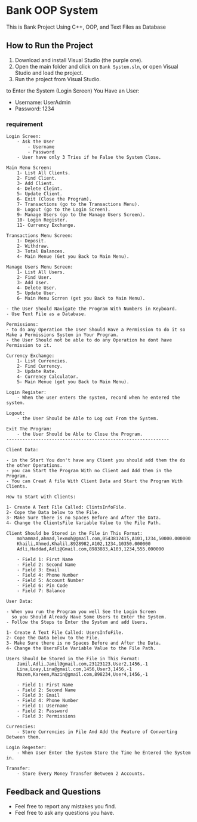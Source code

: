 # Bank OOP System
This is Bank Project Using C++, OOP, and Text Files as Database

## How to Run the Project
1. Download and install Visual Studio (the purple one).
2. Open the main folder and click on `Bank System.sln`, or open Visual Studio and load the project.
3. Run the project from Visual Studio.

to Enter the System (Login Screen) You Have an User:
- Username: UserAdmin
- Password: 1234

### requirement

	Login Screen:
        - Ask the User 
		    - Username
		    - Password
        - User have only 3 Tries if he False the System Close.

    Main Menu Screen:
        1- List All Clients.
        2- Find Client.
        3- Add Client.
        4- Delete Cleint.
        5- Update Client.
        6- Exit (Close the Program).
        7- Transactions (go to the Transactions Menu).
		8- Logout (go to the Login Screen).
		9- Manage Users (go to the Manage Users Screen).
        10- Login Register.
        11- Currency Exchange.

    Transactions Menu Screen:
        1- Deposit.
        2- Withdraw.
        3- Total Balances.
        4- Main Menue (Get you Back to Main Menu).

	Manage Users Menu Screen:
		1- List All Users.
		2- Find User.
		3- Add User.
		4- Delete User.
		5- Update User.
		6- Main Menu Scrren (get you Back to Main Menu).

    - the User Should Navigate the Program With Numbers in Keyboard.
    - Use Text File as a Database.

	Permissions:
	- to do any Operation the User Should Have a Permission to do it so Make a Permissions System in Your Program.
	- the User Should not be able to do any Operation he dont have Permission to it.

    Currency Exchange:
        1- List Currencies.
        2- Find Currency.
        3- Update Rate.
        4- Currency Calculator.
        5- Main Menue (get you Back to Main Menu).

    Login Register:
        - When the user enters the system, record when he entered the system.

    Logout:
        - the User Should be Able to Log out From the System.

    Exit The Program:
        - the User Should be Able to Close the Program.
    -------------------------------------------------------------

	Client Data:

    - in the Start You don't have any Client you should add them the do the other Operations.
	- you can Start the Program With no Client and Add them in the Program.
	- You can Creat A file With Client Data and Start the Program With Clients.

	How to Start with Clients:
	
	1- Create A Text File Called: ClintsInfoFile.
	2- Cope the Data below to the File.
	3- Make Sure there is no Spaces Before and After the Data.
	4- Change the ClientsFile Variable Value to the File Path.

	Client Should be Stored in the File in This Format:
        mohammad,ahmad,lexmoh@gmail.com,0543812415,A101,1234,50000.000000
        Khaili,Ahmed,Khalil,8928982,A102,1234,10350.000000
        Adli,Haddad,Adli@Gmail.com,8983883,A103,1234,555.000000

        - Field 1: First Name
        - Field 2: Second Name
        - Field 3: Email
        - Field 4: Phone Number
		- Field 5: Account Number
		- Field 6: Pin Code
		- Field 7: Balance

	User Data:

	- When you run the Program you well See the Login Screen
	  so you Should Already Have Some Users to Enter the System.
	- Follow the Steps to Enter the System and add Users.

	1- Create A Text File Called: UsersInfoFile.
	2- Cope the Data below to the File.
	3- Make Sure there is no Spaces Before and After the Data.
	4- Change the UsersFile Variable Value to the File Path.

	Users Should be Stored in the File in This Format:
        Jamil,Adli,Jamil@gmail.com,23123123,User2,1456,-1
        Lina,Loay,Lina@gmail.com,1456,User3,1456,-1
        Mazem,Kareem,Mazin@gmail.com,898234,User4,1456,-1

        - Field 1: First Name
        - Field 2: Second Name
        - Field 3: Email
        - Field 4: Phone Number
		- Field 1: Username
		- Field 2: Password
		- Field 3: Permissions

    Currencies:
        - Store Currencies in File And Add the Feature of Converting Between them.

    Login Regester:
        - When User Enter the System Store the Time he Entered the System in.

    Transfer:
        - Store Every Money Transfer Between 2 Accounts.

## Feedback and Questions
- Feel free to report any mistakes you find.  
- Feel free to ask any questions you have.
